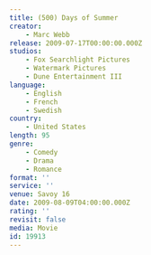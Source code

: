 ```yaml
---
title: (500) Days of Summer
creator:
    - Marc Webb
release: 2009-07-17T00:00:00.000Z
studios:
    - Fox Searchlight Pictures
    - Watermark Pictures
    - Dune Entertainment III
language:
    - English
    - French
    - Swedish
country:
    - United States
length: 95
genre:
    - Comedy
    - Drama
    - Romance
format: ''
service: ''
venue: Savoy 16
date: 2009-08-09T04:00:00.000Z
rating: ''
revisit: false
media: Movie
id: 19913
---
```



